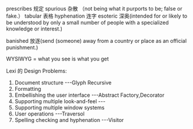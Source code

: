 ---
---


prescribes 规定
spurious 杂散 （not being what it purports to be; false or fake.）
tabular 表格
hyphenation 连字
esoteric 深奥(intended for or likely to be understood by only a small number of people with a specialized knowledge or interest.)

banished 放逐(send (someone) away from a country or place as an official punishment.)

WYSIWYG = what you see is what you get


Lexi 的 Design Problems:
1. Document structure  		---Glyph Recursive
2. Formatting				
3. Embellishing the user interface			---Abstract Factory,Decorator
4. Supporting multiple look-and-feel	---
5. Supporting multiple window systems
6. User operations		---Traversol 
7. Spelling checking and hyphenation	---Visitor